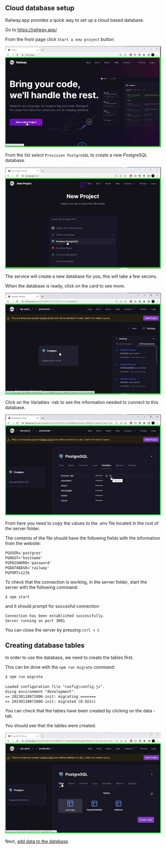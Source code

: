 ## Cloud database setup 

Railway.app provides a quick way to set up a cloud based database.

Go to https://railway.app/

From the front page click `Start a new project` button

![Click on new project](./1_new_project.JPG)

From the list select `Provision PostgreSQL` to create a new PostgreSQL database.

![Select provision postgresql](./2_provision.JPG)

The service will create a new database for you, this will take a few secons. 

When the database is ready, click on the card to see more.

![Click on database](./3_database.JPG)

Click on the Variables -tab to see the information needed to connect to this database.

![Copy values from variables](./5_copy.JPG)

From here you need to copy the values to the .env file located in the root of the server folder.

The contents of the file should have the following fields with the information from the website:

```
PGUSER='postgres'
PGHOST='hostname'
PGPASSWORD='password'
PGDATABASE='railway'
PGPORT=1234
```

To check that the connection is working, in the server folder, start the server with the following command:
```
$ npm start
```
and it should prompt for succesful connection
```
Connection has been established successfully.
Server running on port 3001
```
You can close the server by pressing `ctrl + C`

## Creating database tables
In order to use the database, we need to create the tables first. 

This can be done with the `npm run migrate` command:

```
$ npm run migrate

Loaded configuration file "config\config.js".
Using environment "development".
== 20230118072806-init: migrating =======
== 20230118072806-init: migrated (0.922s)

```

You can check that the tables have been created by clicking on the data -tab.

You should see that the tables were created.

![Copy values from variables](./6_data.JPG)

Next, [add data to the database](../README.md#adding-station-and-journey-data).